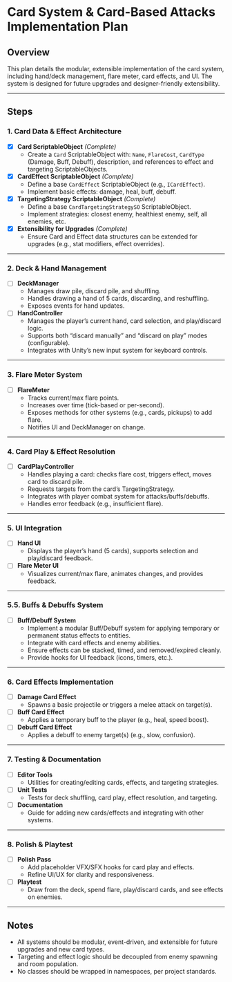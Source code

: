 # Card System & Card-Based Attacks Implementation Plan

## Overview
This plan details the modular, extensible implementation of the card system, including hand/deck management, flare meter, card effects, and UI. The system is designed for future upgrades and designer-friendly extensibility.

---

## Steps

### 1. Card Data & Effect Architecture

- [x] **Card ScriptableObject** _(Complete)_
  - Create a `Card` ScriptableObject with: `Name`, `FlareCost`, `CardType` (Damage, Buff, Debuff), description, and references to effect and targeting ScriptableObjects.
- [x] **CardEffect ScriptableObject** _(Complete)_
  - Define a base `CardEffect` ScriptableObject (e.g., `ICardEffect`).
  - Implement basic effects: damage, heal, buff, debuff.
- [x] **TargetingStrategy ScriptableObject** _(Complete)_
  - Define a base `CardTargetingStrategySO` ScriptableObject.
  - Implement strategies: closest enemy, healthiest enemy, self, all enemies, etc.
- [x] **Extensibility for Upgrades** _(Complete)_
  - Ensure Card and Effect data structures can be extended for upgrades (e.g., stat modifiers, effect overrides).

---

### 2. Deck & Hand Management

- [ ] **DeckManager**
  - Manages draw pile, discard pile, and shuffling.
  - Handles drawing a hand of 5 cards, discarding, and reshuffling.
  - Exposes events for hand updates.
- [ ] **HandController**
  - Manages the player’s current hand, card selection, and play/discard logic.
  - Supports both “discard manually” and “discard on play” modes (configurable).
  - Integrates with Unity’s new input system for keyboard controls.

---

### 3. Flare Meter System

- [ ] **FlareMeter**
  - Tracks current/max flare points.
  - Increases over time (tick-based or per-second).
  - Exposes methods for other systems (e.g., cards, pickups) to add flare.
  - Notifies UI and DeckManager on change.

---

### 4. Card Play & Effect Resolution

- [ ] **CardPlayController**
  - Handles playing a card: checks flare cost, triggers effect, moves card to discard pile.
  - Requests targets from the card’s TargetingStrategy.
  - Integrates with player combat system for attacks/buffs/debuffs.
  - Handles error feedback (e.g., insufficient flare).

---

### 5. UI Integration

- [ ] **Hand UI**
  - Displays the player’s hand (5 cards), supports selection and play/discard feedback.
- [ ] **Flare Meter UI**
  - Visualizes current/max flare, animates changes, and provides feedback.

---

### 5.5. Buffs & Debuffs System

- [ ] **Buff/Debuff System**
  - Implement a modular Buff/Debuff system for applying temporary or permanent status effects to entities.
  - Integrate with card effects and enemy abilities.
  - Ensure effects can be stacked, timed, and removed/expired cleanly.
  - Provide hooks for UI feedback (icons, timers, etc.).

---

### 6. Card Effects Implementation

- [ ] **Damage Card Effect**
  - Spawns a basic projectile or triggers a melee attack on target(s).
- [ ] **Buff Card Effect**
  - Applies a temporary buff to the player (e.g., heal, speed boost).
- [ ] **Debuff Card Effect**
  - Applies a debuff to enemy target(s) (e.g., slow, confusion).

---

### 7. Testing & Documentation

- [ ] **Editor Tools**
  - Utilities for creating/editing cards, effects, and targeting strategies.
- [ ] **Unit Tests**
  - Tests for deck shuffling, card play, effect resolution, and targeting.
- [ ] **Documentation**
  - Guide for adding new cards/effects and integrating with other systems.

---

### 8. Polish & Playtest

- [ ] **Polish Pass**
  - Add placeholder VFX/SFX hooks for card play and effects.
  - Refine UI/UX for clarity and responsiveness.
- [ ] **Playtest**
  - Draw from the deck, spend flare, play/discard cards, and see effects on enemies.

---

## Notes

- All systems should be modular, event-driven, and extensible for future upgrades and new card types.
- Targeting and effect logic should be decoupled from enemy spawning and room population.
- No classes should be wrapped in namespaces, per project standards.
